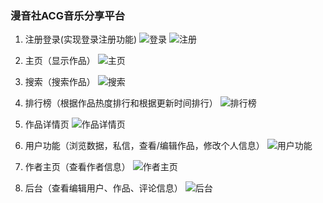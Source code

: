 ### 漫音社ACG音乐分享平台 ###

1. 注册登录(实现登录注册功能)
![登录](https://user-images.githubusercontent.com/22909373/64500330-55cc9b80-d2ef-11e9-9148-a5ebba46e474.PNG)
![注册](https://user-images.githubusercontent.com/22909373/64500455-d25f7a00-d2ef-11e9-83ff-2b6a35f8e3cf.PNG)

2. 主页（显示作品）
![主页](https://user-images.githubusercontent.com/22909373/64500570-51ed4900-d2f0-11e9-95bc-4021b3892d64.png)

3. 搜索（搜索作品）
![搜索](https://user-images.githubusercontent.com/22909373/64500833-7c8bd180-d2f1-11e9-8bde-dcecc58bfcd9.PNG)

3. 排行榜（根据作品热度排行和根据更新时间排行）
![排行榜](https://user-images.githubusercontent.com/22909373/64501051-629ebe80-d2f2-11e9-99f1-d47fee6281ca.PNG)

4. 作品详情页
![作品详情页](https://user-images.githubusercontent.com/22909373/64500788-346caf00-d2f1-11e9-9b97-e599e57f8515.png)

5. 用户功能（浏览数据，私信，查看/编辑作品，修改个人信息）
![用户功能](https://user-images.githubusercontent.com/22909373/64500598-65001900-d2f0-11e9-9236-cb527343c09d.png)

6. 作者主页（查看作者信息）
![作者主页](https://user-images.githubusercontent.com/22909373/64501620-abf00d80-d2f4-11e9-8b63-28ae9dcb9fcb.png)

7. 后台（查看编辑用户、作品、评论信息）
![后台](https://user-images.githubusercontent.com/22909373/64500977-1d7a8c80-d2f2-11e9-9c72-4e796320a932.PNG)
